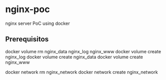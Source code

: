 # nginx-poc
nginx server PoC using docker


## Prerequisitos
docker volume rm nginx_data nginx_log nginx_www
docker volume create nginx_log
docker volume create nginx_data
docker volume create nginx_www

docker network rm nginx_network
docker network create nginx_network
